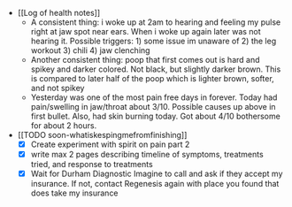   * [[Log of health notes]]
    * A consistent thing: i woke up at 2am to hearing and feeling my pulse right at jaw spot near ears. When i woke up again later was not hearing it. Possible triggers: 1) some issue im unaware of 2) the leg workout 3) chili 4) jaw clenching
    * Another consistent thing: poop that first comes out is hard and spikey and darker colored. Not black, but slightly darker brown. This is compared to later half of the poop which is lighter brown, softer, and not spikey
    * Yesterday was one of the most pain free days in forever. Today had pain/swelling in jaw/throat about 3/10. Possible causes up above in first bullet. Also, had skin burning today. Got about 4/10 bothersome for about 2 hours.
  * [[TODO soon-whatiskespingmefromfinishing]]
    * [x] Create experiment with spirit on pain part 2
    * [x] write max 2 pages describing timeline of symptoms, treatments tried, and response to treatments
    * [x] Wait for Durham Diagnostic Imagine to call and ask if they accept my insurance. If not, contact Regenesis again with place you found that does take my insurance